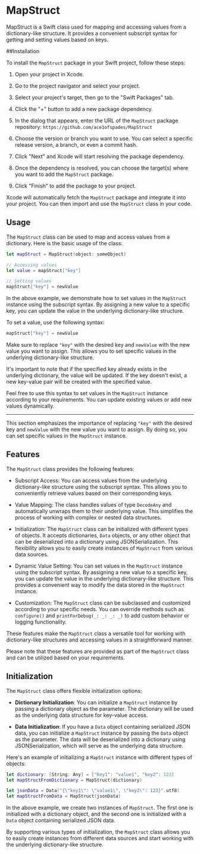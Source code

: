 # MapStruct

MapStruct is a Swift class used for mapping and accessing values from a dictionary-like structure. It provides a convenient subscript syntax for getting and setting values based on keys.


##Installation

To install the `MapStruct` package in your Swift project, follow these steps:

1. Open your project in Xcode.

2. Go to the project navigator and select your project.

3. Select your project's target, then go to the "Swift Packages" tab.

4. Click the "+" button to add a new package dependency.

5. In the dialog that appears, enter the URL of the `MapStruct` package repository: `https://github.com/ace1ofspades/MapStruct`

6. Choose the version or branch you want to use. You can select a specific release version, a branch, or even a commit hash.

7. Click "Next" and Xcode will start resolving the package dependency.

8. Once the dependency is resolved, you can choose the target(s) where you want to add the `MapStruct` package.

9. Click "Finish" to add the package to your project.

Xcode will automatically fetch the `MapStruct` package and integrate it into your project. You can then import and use the `MapStruct` class in your code.


## Usage

The `MapStruct` class can be used to map and access values from a dictionary. Here is the basic usage of the class:

```swift
let mapStruct = MapStruct(object: someObject)

// Accessing values
let value = mapStruct["key"]

// Setting values
mapStruct["key"] = newValue
```
In the above example, we demonstrate how to set values in the `MapStruct` instance using the subscript syntax. By assigning a new value to a specific key, you can update the value in the underlying dictionary-like structure.

To set a value, use the following syntax:

```swift
mapStruct["key"] = newValue
```

Make sure to replace `"key"` with the desired key and `newValue` with the new value you want to assign. This allows you to set specific values in the underlying dictionary-like structure.

It's important to note that if the specified key already exists in the underlying dictionary, the value will be updated. If the key doesn't exist, a new key-value pair will be created with the specified value.

Feel free to use this syntax to set values in the `MapStruct` instance according to your requirements. You can update existing values or add new values dynamically.

---

This section emphasizes the importance of replacing `"key"` with the desired key and `newValue` with the new value you want to assign. By doing so, you can set specific values in the `MapStruct` instance.

Features
--------

The `MapStruct` class provides the following features:

- Subscript Access: You can access values from the underlying dictionary-like structure using the subscript syntax. This allows you to conveniently retrieve values based on their corresponding keys.

- Value Mapping: The class handles values of type `DecodeAny` and automatically unwraps them to their underlying value. This simplifies the process of working with complex or nested data structures.

- Initialization: The `MapStruct` class can be initialized with different types of objects. It accepts dictionaries, `Data` objects, or any other object that can be deserialized into a dictionary using JSONSerialization. This flexibility allows you to easily create instances of `MapStruct` from various data sources.

- Dynamic Value Setting: You can set values in the `MapStruct` instance using the subscript syntax. By assigning a new value to a specific key, you can update the value in the underlying dictionary-like structure. This provides a convenient way to modify the data stored in the `MapStruct` instance.

- Customization: The `MapStruct` class can be subclassed and customized according to your specific needs. You can override methods such as `configure()` and `printForDebug(_: _: _: _)` to add custom behavior or logging functionality.

These features make the `MapStruct` class a versatile tool for working with dictionary-like structures and accessing values in a straightforward manner.

Please note that these features are provided as part of the `MapStruct` class and can be utilized based on your requirements.

Initialization
--------------

The `MapStruct` class offers flexible initialization options:

- **Dictionary Initialization**: You can initialize a `MapStruct` instance by passing a dictionary object as the parameter. The dictionary will be used as the underlying data structure for key-value access.

- **Data Initialization**: If you have a `Data` object containing serialized JSON data, you can initialize a `MapStruct` instance by passing the `Data` object as the parameter. The data will be deserialized into a dictionary using JSONSerialization, which will serve as the underlying data structure.

Here's an example of initializing a `MapStruct` instance with different types of objects:

```swift
let dictionary: [String: Any] = ["key1": "value1", "key2": 123]
let mapStructFromDictionary = MapStruct(dictionary)

let jsonData = Data("{\"key1\": \"value1\", \"key2\": 123}".utf8)
let mapStructFromData = MapStruct(jsonData)
```

In the above example, we create two instances of `MapStruct`. The first one is initialized with a dictionary object, and the second one is initialized with a `Data` object containing serialized JSON data.

By supporting various types of initialization, the `MapStruct` class allows you to easily create instances from different data sources and start working with the underlying dictionary-like structure.
